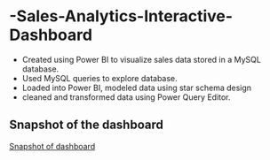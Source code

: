 # -Sales-Analytics-Interactive-Dashboard
- Created using Power BI to visualize sales data stored in a MySQL database. 
- Used MySQL queries to explore database. 
- Loaded into Power BI, modeled data using star schema design 
- cleaned and transformed data using Power Query Editor.

## Snapshot of the dashboard 

[Snapshot of dashboard](https://github.com/divyasthomas/Sales-Analytics-Interactive-Dashboard/blob/0c4033c7afcc1f0f740871bea96542c796fc576a/Global%20Store%20Performance_001.png)
